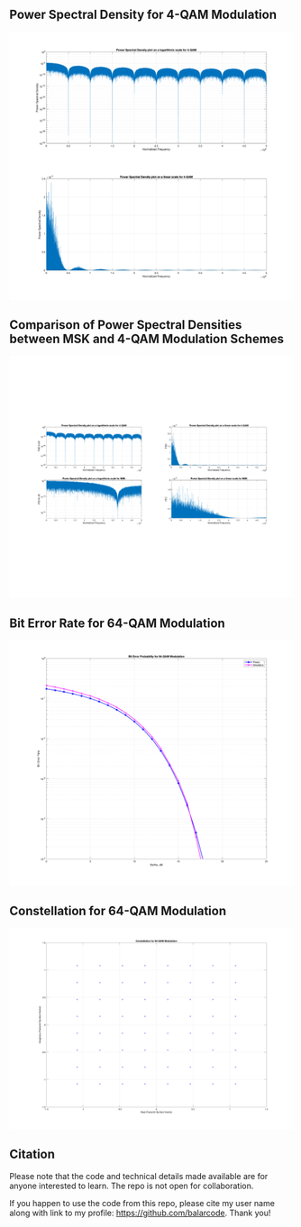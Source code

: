 ## Power Spectral Density for 4-QAM Modulation

![Power Spectral Density for 4-QAM Modulation](results/figure_power_spectrum_4QAM.png)

## Comparison of Power Spectral Densities between MSK and 4-QAM Modulation Schemes

![Comparison of Power Spectral Densities between MSK and 4-QAM Modulation Schemes](results/figure_power_spectrum_MSK_vs_4QAM.png)

## Bit Error Rate for 64-QAM Modulation

![Bit Error Rate for 64-QAM Modulation](results/figure_ber_64QAM.png)

## Constellation for 64-QAM Modulation

![Constellation for 64-QAM Modulation](results/figure_constellation_64QAM.png)

## Citation

Please note that the code and technical details made available are for anyone interested to learn. The repo is not open for collaboration.

If you happen to use the code from this repo, please cite my user name along with link to my profile: https://github.com/balarcode. Thank you!
